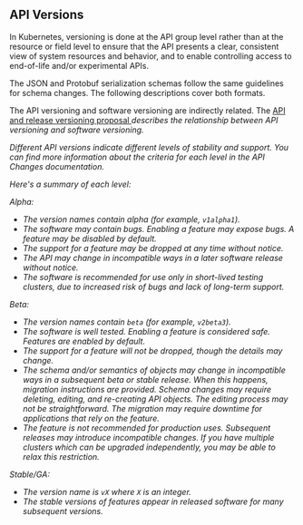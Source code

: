 ## API Versions

In Kubernetes, versioning is done at the API group level rather than at the
resource or field level to ensure that the API presents a clear, consistent
view of system resources and behavior, and to enable controlling access to
end-of-life and/or experimental APIs.

The JSON and Protobuf serialization schemas follow the same guidelines for
schema changes. The following descriptions cover both formats.

The API versioning and software versioning are indirectly related. The
<a href="https://github.com/kubernetes/community/blob/master/contributors/design-proposals/architecture/identifiers.md"
target="_blank">API and release versioning proposal
<i class='fa fa-external-link-alt'></a>
describes the relationship between API versioning and software versioning.

Different API versions indicate different levels of stability and support. You
can find more information about the criteria for each level in the
API Changes documentation.

Here's a summary of each level:

*Alpha*:

  * The version names contain alpha (for example, `v1alpha1`).
  * The software may contain bugs. Enabling a feature may expose bugs. A
    feature may be disabled by default.
  * The support for a feature may be dropped at any time without notice.
  * The API may change in incompatible ways in a later software release
    without notice.
  * The software is recommended for use only in short-lived testing clusters,
    due to increased risk of bugs and lack of long-term support.

*Beta*:

  * The version names contain `beta` (for example, `v2beta3`).
  * The software is well tested. Enabling a feature is considered safe.
    Features are enabled by default.
  * The support for a feature will not be dropped, though the details may
    change.
  * The schema and/or semantics of objects may change in incompatible ways in
    a subsequent beta or stable release. When this happens, migration
    instructions are provided. Schema changes may require deleting, editing,
    and re-creating API objects. The editing process may not be straightforward.
    The migration may require downtime for applications that rely on the feature.
  * The feature is not recommended for production uses. Subsequent releases
    may introduce incompatible changes. If you have multiple clusters which
    can be upgraded independently, you may be able to relax this restriction.

*Stable/GA*:

  * The version name is `vX` where `X` is an integer.
  * The stable versions of features appear in released software for many
    subsequent versions.

